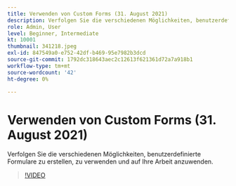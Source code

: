```yaml
---
title: Verwenden von Custom Forms (31. August 2021)
description: Verfolgen Sie die verschiedenen Möglichkeiten, benutzerdefinierte Formulare zu erstellen, zu verwenden und auf Ihre Arbeit anzuwenden.
role: Admin, User
level: Beginner, Intermediate
kt: 10001
thumbnail: 341218.jpeg
exl-id: 847549a0-e752-42df-b469-95e7982b3dcd
source-git-commit: 1792dc318643aec2c12613f621361d72a7a918b1
workflow-type: tm+mt
source-wordcount: '42'
ht-degree: 0%

---
```


# Verwenden von Custom Forms (31. August 2021)

Verfolgen Sie die verschiedenen Möglichkeiten, benutzerdefinierte Formulare zu erstellen, zu verwenden und auf Ihre Arbeit anzuwenden.

>[!VIDEO](https://video.tv.adobe.com/v/341218/?quality=12&learn=on)
